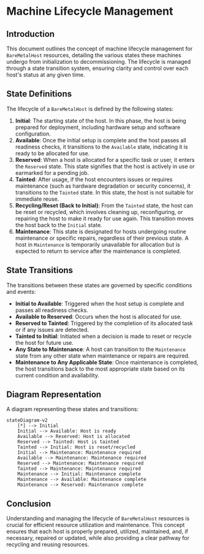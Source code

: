 # Machine Lifecycle Management

## Introduction

This document outlines the concept of machine lifecycle management for `BareMetalHost` resources, detailing the various states these machines undergo from initialization to decommissioning. The lifecycle is managed through a state transition system, ensuring clarity and control over each host's status at any given time.

## State Definitions

The lifecycle of a `BareMetalHost` is defined by the following states:

1. **Initial**: The starting state of the host. In this phase, the host is being prepared for deployment, including hardware setup and software configuration.
2. **Available**: Once the initial setup is complete and the host passes all readiness checks, it transitions to the `Available` state, indicating it is ready to be allocated for use.
3. **Reserved**: When a host is allocated for a specific task or user, it enters the `Reserved` state. This state signifies that the host is actively in use or earmarked for a pending job.
4. **Tainted**: After usage, if the host encounters issues or requires maintenance (such as hardware degradation or security concerns), it transitions to the `Tainted` state. In this state, the host is not suitable for immediate reuse.
5. **Recycling/Reset (Back to Initial)**: From the `Tainted` state, the host can be reset or recycled, which involves cleaning up, reconfiguring, or repairing the host to make it ready for use again. This transition moves the host back to the `Initial` state.
6. **Maintenance**: This state is designated for hosts undergoing routine maintenance or specific repairs, regardless of their previous state. A host in `Maintenance` is temporarily unavailable for allocation but is expected to return to service after the maintenance is completed.

## State Transitions

The transitions between these states are governed by specific conditions and events:

- **Initial to Available**: Triggered when the host setup is complete and passes all readiness checks.
- **Available to Reserved**: Occurs when the host is allocated for use.
- **Reserved to Tainted**: Triggered by the completion of its allocated task or if any issues are detected.
- **Tainted to Initial**: Initiated when a decision is made to reset or recycle the host for future use.
- **Any State to Maintenance**: A host can transition to the `Maintenance` state from any other state when maintenance or repairs are required.
- **Maintenance to Any Applicable State**: Once maintenance is completed, the host transitions back to the most appropriate state based on its current condition and availability.

## Diagram Representation

A diagram representing these states and transitions:

```mermaid
stateDiagram-v2
    [*] --> Initial
    Initial --> Available: Host is ready
    Available --> Reserved: Host is allocated
    Reserved --> Tainted: Host is tainted
    Tainted --> Initial: Host is reset/recycled
    Initial --> Maintenance: Maintenance required
    Available --> Maintenance: Maintenance required
    Reserved --> Maintenance: Maintenance required
    Tainted --> Maintenance: Maintenance required
    Maintenance --> Initial: Maintenance complete
    Maintenance --> Available: Maintenance complete
    Maintenance --> Reserved: Maintenance complete
```

## Conclusion

Understanding and managing the lifecycle of `BareMetalHost` resources is crucial for efficient resource utilization and maintenance. This concept ensures that each host is properly prepared, utilized, maintained, and, if necessary, repaired or updated, while also providing a clear pathway for recycling and reusing resources.
